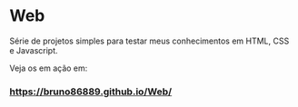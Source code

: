 # Web
Série de projetos simples para testar meus conhecimentos em HTML, CSS e Javascript.

Veja os em ação em:
### https://bruno86889.github.io/Web/

